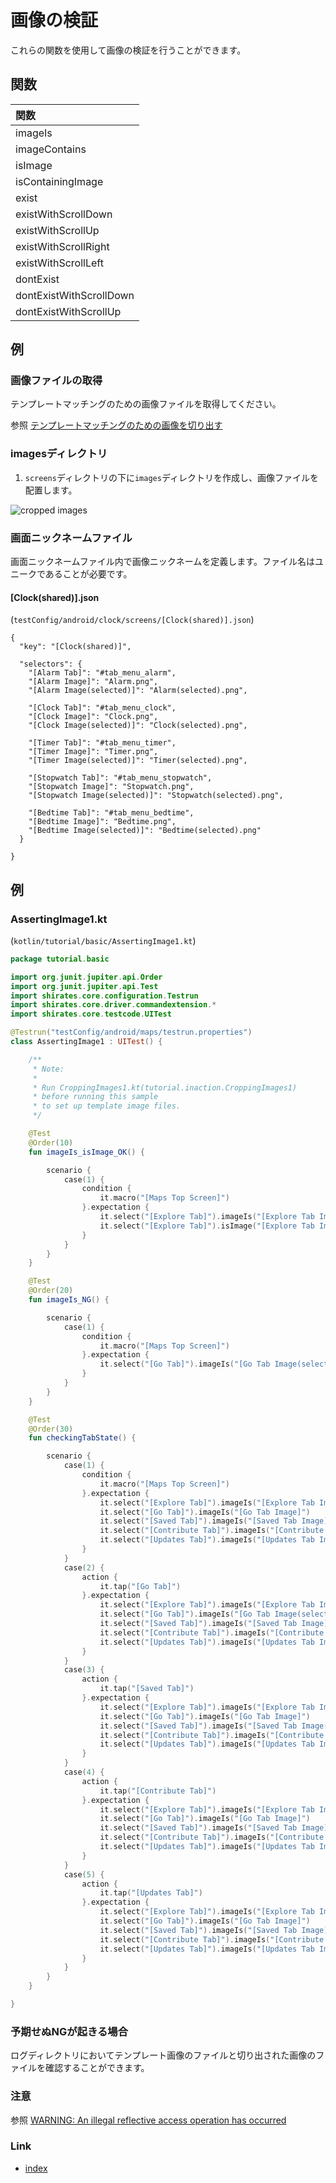 # 画像の検証

これらの関数を使用して画像の検証を行うことができます。

## 関数

| 関数                      |
|:------------------------|
| imageIs                 |
| imageContains           |
| isImage                 |
| isContainingImage       |
| exist                   |
| existWithScrollDown     |
| existWithScrollUp       |
| existWithScrollRight    |
| existWithScrollLeft     |
| dontExist               |
| dontExistWithScrollDown |
| dontExistWithScrollUp   |

## 例

### 画像ファイルの取得

テンプレートマッチングのための画像ファイルを取得してください。

参照 [テンプレートマッチングのための画像を切り出す](../../../in_action/image_matching/cropping_images_for_template_matching_ja.md)

### imagesディレクトリ

1. `screens`ディレクトリの下に`images`ディレクトリを作成し、画像ファイルを配置します。

![cropped images](../../../in_action/_images/put_cropped_images_in_images_directory.png)

### 画面ニックネームファイル

画面ニックネームファイル内で画像ニックネームを定義します。ファイル名はユニークであることが必要です。

#### [Clock(shared)].json

(`testConfig/android/clock/screens/[Clock(shared)].json`)

```
{
  "key": "[Clock(shared)]",

  "selectors": {
    "[Alarm Tab]": "#tab_menu_alarm",
    "[Alarm Image]": "Alarm.png",
    "[Alarm Image(selected)]": "Alarm(selected).png",

    "[Clock Tab]": "#tab_menu_clock",
    "[Clock Image]": "Clock.png",
    "[Clock Image(selected)]": "Clock(selected).png",

    "[Timer Tab]": "#tab_menu_timer",
    "[Timer Image]": "Timer.png",
    "[Timer Image(selected)]": "Timer(selected).png",

    "[Stopwatch Tab]": "#tab_menu_stopwatch",
    "[Stopwatch Image]": "Stopwatch.png",
    "[Stopwatch Image(selected)]": "Stopwatch(selected).png",

    "[Bedtime Tab]": "#tab_menu_bedtime",
    "[Bedtime Image]": "Bedtime.png",
    "[Bedtime Image(selected)]": "Bedtime(selected).png"
  }

}
```

## 例

### AssertingImage1.kt

(`kotlin/tutorial/basic/AssertingImage1.kt`)

```kotlin
package tutorial.basic

import org.junit.jupiter.api.Order
import org.junit.jupiter.api.Test
import shirates.core.configuration.Testrun
import shirates.core.driver.commandextension.*
import shirates.core.testcode.UITest

@Testrun("testConfig/android/maps/testrun.properties")
class AssertingImage1 : UITest() {

    /**
     * Note:
     *
     * Run CroppingImages1.kt(tutorial.inaction.CroppingImages1)
     * before running this sample
     * to set up template image files.
     */

    @Test
    @Order(10)
    fun imageIs_isImage_OK() {

        scenario {
            case(1) {
                condition {
                    it.macro("[Maps Top Screen]")
                }.expectation {
                    it.select("[Explore Tab]").imageIs("[Explore Tab Image(selected)]")     // OK
                    it.select("[Explore Tab]").isImage("[Explore Tab Image(selected)]").thisIsTrue()      // OK
                }
            }
        }
    }

    @Test
    @Order(20)
    fun imageIs_NG() {

        scenario {
            case(1) {
                condition {
                    it.macro("[Maps Top Screen]")
                }.expectation {
                    it.select("[Go Tab]").imageIs("[Go Tab Image(selected)]")     // NG
                }
            }
        }
    }

    @Test
    @Order(30)
    fun checkingTabState() {

        scenario {
            case(1) {
                condition {
                    it.macro("[Maps Top Screen]")
                }.expectation {
                    it.select("[Explore Tab]").imageIs("[Explore Tab Image(selected)]")
                    it.select("[Go Tab]").imageIs("[Go Tab Image]")
                    it.select("[Saved Tab]").imageIs("[Saved Tab Image]")
                    it.select("[Contribute Tab]").imageIs("[Contribute Tab Image]")
                    it.select("[Updates Tab]").imageIs("[Updates Tab Image]")
                }
            }
            case(2) {
                action {
                    it.tap("[Go Tab]")
                }.expectation {
                    it.select("[Explore Tab]").imageIs("[Explore Tab Image]")
                    it.select("[Go Tab]").imageIs("[Go Tab Image(selected)]")
                    it.select("[Saved Tab]").imageIs("[Saved Tab Image]")
                    it.select("[Contribute Tab]").imageIs("[Contribute Tab Image]")
                    it.select("[Updates Tab]").imageIs("[Updates Tab Image]")
                }
            }
            case(3) {
                action {
                    it.tap("[Saved Tab]")
                }.expectation {
                    it.select("[Explore Tab]").imageIs("[Explore Tab Image]")
                    it.select("[Go Tab]").imageIs("[Go Tab Image]")
                    it.select("[Saved Tab]").imageIs("[Saved Tab Image(selected)]")
                    it.select("[Contribute Tab]").imageIs("[Contribute Tab Image]")
                    it.select("[Updates Tab]").imageIs("[Updates Tab Image]")
                }
            }
            case(4) {
                action {
                    it.tap("[Contribute Tab]")
                }.expectation {
                    it.select("[Explore Tab]").imageIs("[Explore Tab Image]")
                    it.select("[Go Tab]").imageIs("[Go Tab Image]")
                    it.select("[Saved Tab]").imageIs("[Saved Tab Image]")
                    it.select("[Contribute Tab]").imageIs("[Contribute Tab Image(selected)]")
                    it.select("[Updates Tab]").imageIs("[Updates Tab Image]")
                }
            }
            case(5) {
                action {
                    it.tap("[Updates Tab]")
                }.expectation {
                    it.select("[Explore Tab]").imageIs("[Explore Tab Image]")
                    it.select("[Go Tab]").imageIs("[Go Tab Image]")
                    it.select("[Saved Tab]").imageIs("[Saved Tab Image]")
                    it.select("[Contribute Tab]").imageIs("[Contribute Tab Image]")
                    it.select("[Updates Tab]").imageIs("[Updates Tab Image(selected)]")
                }
            }
        }
    }

}
```

### 予期せぬNGが起きる場合

ログディレクトリにおいてテンプレート画像のファイルと切り出された画像のファイルを確認することができます。

### 注意

参照 [WARNING: An illegal reflective access operation has occurred](../../../troubleshooting/warnings/anIllegalRefrectiveAccessOperationHasOccured.md)

### Link

- [index](../../../index_ja.md)
